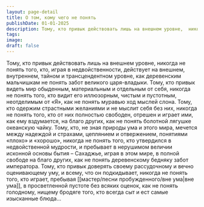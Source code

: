 ```yaml
---
layout: page-detail
title: О том, кому чего не понять
publishDate: 01-01-2025
description: Тому, кто привык действовать лишь на внешнем уровне,  никогда не понять того, кто, играя в недвойственности,  действует на внешнем,  внутреннем, тайном и трансцендентном уровне, как деревенским мальчишкам не понять забот  великого царя-владыки...
tags:
image:
draft: false
---
```

Тому, кто привык действовать лишь на внешнем уровне,  никогда не понять того, кто, играя в недвойственности,  действует на внешнем,  внутреннем, тайном и трансцендентном уровне, как деревенским мальчишкам не понять забот  великого царя-владыки. Тому, кто привык видеть мир обыденным,  материальным и отдельным от себя,  никогда не понять того, кто видит его иллюзорным, чистым и пустотным,  неотделимым от «Я»,  как не понять муравью ход мыслей слона. Тому, кто одержим страстными желаниями и не мыслит себя без них,  никогда не понять того, кто от них полностью свободен,  отрешен и играет ими,  как ему вздумается, на благо других, как не понять болотной лягушке океанскую чайку. Тому, кто, не зная природы ума и этого мира,  мечется между надеждой и страхами, цеплянием и отвержением,  понятиями «плохо» и «хорошо», никогда не понять того, кто утвердился в недвойственной мудрости,  и пребывает в нерушимом величии исконной основы бытия –  Сахаджье,  играя в этом мире, в полной свободе на благо других, как не понять деревенскому бедняку забот императора. Тому, кто привык доверять своему рассудочному и вечно  оценивающему уму,  и всему, что он подкидывает,  никогда не понять того,  кто играет, пребывая [[мастер/песни пробужденного/вне ума|вне ума]], в просветленной пустоте без всяких оценок,  как не понять голодному, нищему бродяге того,  кто всегда сыт и ест самые изысканные блюда...